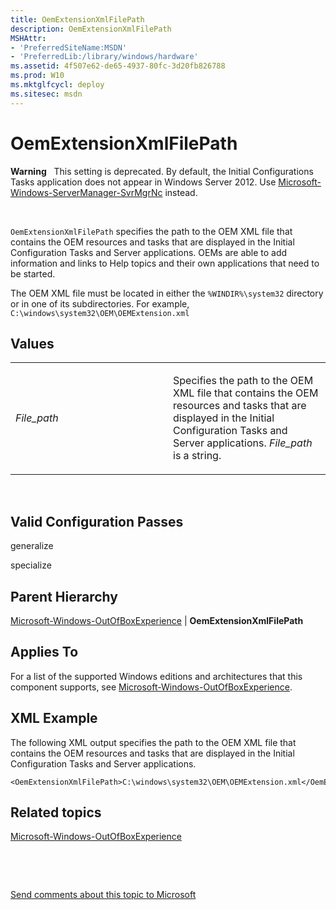 ```yaml
---
title: OemExtensionXmlFilePath
description: OemExtensionXmlFilePath
MSHAttr:
- 'PreferredSiteName:MSDN'
- 'PreferredLib:/library/windows/hardware'
ms.assetid: 4f507e62-de65-4937-80fc-3d20fb826788
ms.prod: W10
ms.mktglfcycl: deploy
ms.sitesec: msdn
---
```


# OemExtensionXmlFilePath


**Warning**  
This setting is deprecated. By default, the Initial Configurations Tasks application does not appear in Windows Server 2012. Use [Microsoft-Windows-ServerManager-SvrMgrNc](microsoft-windows-servermanager-svrmgrnc.md) instead.

 

`OemExtensionXmlFilePath` specifies the path to the OEM XML file that contains the OEM resources and tasks that are displayed in the Initial Configuration Tasks and Server applications. OEMs are able to add information and links to Help topics and their own applications that need to be started.

The OEM XML file must be located in either the `%WINDIR%\system32` directory or in one of its subdirectories. For example, `C:\windows\system32\OEM\OEMExtension.xml`

## Values


<table>
<colgroup>
<col width="50%" />
<col width="50%" />
</colgroup>
<tbody>
<tr class="odd">
<td><p><em>File_path</em></p></td>
<td><p>Specifies the path to the OEM XML file that contains the OEM resources and tasks that are displayed in the Initial Configuration Tasks and Server applications. <em>File_path</em> is a string.</p></td>
</tr>
</tbody>
</table>

 

## Valid Configuration Passes


generalize

specialize

## Parent Hierarchy


[Microsoft-Windows-OutOfBoxExperience](microsoft-windows-outofboxexperience.md) | **OemExtensionXmlFilePath**

## Applies To


For a list of the supported Windows editions and architectures that this component supports, see [Microsoft-Windows-OutOfBoxExperience](microsoft-windows-outofboxexperience.md).

## XML Example


The following XML output specifies the path to the OEM XML file that contains the OEM resources and tasks that are displayed in the Initial Configuration Tasks and Server applications.

``` syntax
<OemExtensionXmlFilePath>C:\windows\system32\OEM\OEMExtension.xml</OemExtensionXmlFilePath>
```

## Related topics


[Microsoft-Windows-OutOfBoxExperience](microsoft-windows-outofboxexperience.md)

 

 

[Send comments about this topic to Microsoft](mailto:wsddocfb@microsoft.com?subject=Documentation%20feedback%20%5Bp_unattend\p_unattend%5D:%20OemExtensionXmlFilePath%20%20RELEASE:%20%2810/3/2016%29&body=%0A%0APRIVACY%20STATEMENT%0A%0AWe%20use%20your%20feedback%20to%20improve%20the%20documentation.%20We%20don't%20use%20your%20email%20address%20for%20any%20other%20purpose,%20and%20we'll%20remove%20your%20email%20address%20from%20our%20system%20after%20the%20issue%20that%20you're%20reporting%20is%20fixed.%20While%20we're%20working%20to%20fix%20this%20issue,%20we%20might%20send%20you%20an%20email%20message%20to%20ask%20for%20more%20info.%20Later,%20we%20might%20also%20send%20you%20an%20email%20message%20to%20let%20you%20know%20that%20we've%20addressed%20your%20feedback.%0A%0AFor%20more%20info%20about%20Microsoft's%20privacy%20policy,%20see%20http://privacy.microsoft.com/default.aspx. "Send comments about this topic to Microsoft")





